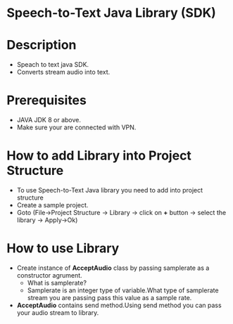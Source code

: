 # Speech-to-Text Java Library (SDK)

# Description
- Speach to text java SDK.
- Converts stream audio into text.

# Prerequisites
-  JAVA JDK 8 or above.
-  Make sure your are connected with VPN.

# How to add Library into Project Structure
- To use Speech-to-Text Java library you need to add into project structure
- Create a sample project.
- Goto (File->Project Structure -> Library -> click on **+** button -> select the library -> Apply->Ok)


# How to use Library
- Create instance of **AcceptAudio** class by passing samplerate as a constructor agrument.
    - What is samplerate?
    - Samplerate is an integer type of variable.What type of samplerate stream you are passing pass this value as a sample rate.
- **AcceptAudio** contains send method.Using send method you can pass your audio stream to library.
   




